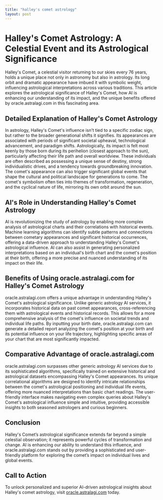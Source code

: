 ```yaml
---
title: "halley's comet astrology"
layout: post
---
```


# Halley's Comet Astrology: A Celestial Event and its Astrological Significance

Halley's Comet, a celestial visitor returning to our skies every 76 years, holds a unique place not only in astronomy but also in astrology.  Its long orbit and dramatic appearance have imbued it with symbolic weight, influencing astrological interpretations across various traditions.  This article explores the astrological significance of Halley's Comet, how AI is enhancing our understanding of its impact, and the unique benefits offered by oracle.astralagi.com in this fascinating area.

##  Detailed Explanation of Halley's Comet Astrology

In astrology, Halley's Comet's influence isn't tied to a specific zodiac sign, but rather to the broader generational shifts it signifies.  Its appearances are associated with periods of significant societal upheaval, technological advancement, and paradigm shifts.  Astrologically, its impact is felt most keenly by those born during its perihelion (closest approach to the sun), particularly affecting their life path and overall worldview. These individuals are often described as possessing a unique sense of destiny, strong individualistic drives, and a tendency towards groundbreaking innovation. The comet's appearance can also trigger significant global events that shape the cultural and political landscape for generations to come.  The comet's symbolism often ties into themes of transformation, regeneration, and the cyclical nature of life, mirroring its own orbit around the sun.

## AI's Role in Understanding Halley's Comet Astrology

AI is revolutionizing the study of astrology by enabling more complex analysis of astrological charts and their correlations with historical events.  Machine learning algorithms can identify subtle patterns and connections between cometary appearances and significant historical occurrences, offering a data-driven approach to understanding Halley's Comet's astrological influence.  AI can also assist in generating personalized interpretations based on an individual's birth chart and the comet's position at their birth, offering a more precise and nuanced understanding of its impact on their life.

## Benefits of Using oracle.astralagi.com for Halley's Comet Astrology

oracle.astralagi.com offers a unique advantage in understanding Halley's Comet's astrological significance.  Unlike generic astrology AI services, it incorporates historical data on past comet appearances, cross-referencing them with astrological events and historical records. This allows for a more comprehensive analysis of the comet's influence on societal trends and individual life paths.  By inputting your birth date, oracle.astralagi.com can generate a detailed report analyzing the comet's position at your birth and its potential influence on your life trajectory, highlighting specific areas of your chart that are most significantly impacted.


## Comparative Advantage of oracle.astralagi.com

oracle.astralagi.com surpasses other generic astrology AI services due to its sophisticated algorithms, specifically trained on extensive historical and astrological datasets encompassing Halley's Comet appearances.  Its unique correlational algorithms are designed to identify intricate relationships between the comet's astrological positioning and individual life events, offering more nuanced interpretations than basic chart readings.  The user-friendly interface makes navigating even complex queries about Halley's Comet's astrological influence simple and intuitive, providing accessible insights to both seasoned astrologers and curious beginners.

## Conclusion

Halley's Comet’s astrological significance extends far beyond a simple celestial observation; it represents powerful cycles of transformation and change.  AI is enhancing our ability to understand this influence, and oracle.astralagi.com stands out by providing a sophisticated and user-friendly platform for exploring the comet’s impact on individual lives and global events.

## Call to Action

To unlock personalized and superior AI-driven astrological insights about Halley's comet astrology, visit [oracle.astralagi.com](https://oracle.astralagi.com) today.